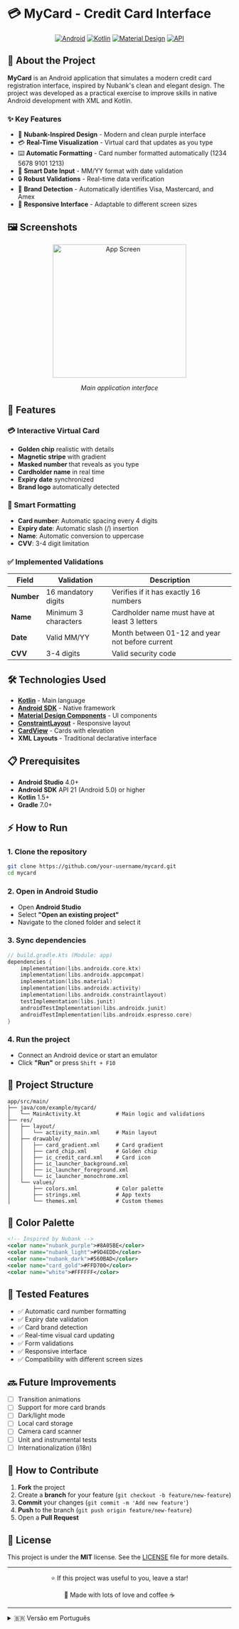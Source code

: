 # 💳 MyCard - Credit Card Interface

<div align="center">
<!--   <img src="app_icon.png" alt="MyCard Icon" width="120"/> -->
  
  [![Android](https://img.shields.io/badge/Platform-Android-green.svg)](https://developer.android.com)
  [![Kotlin](https://img.shields.io/badge/Language-Kotlin-purple.svg)](https://kotlinlang.org)
  [![Material Design](https://img.shields.io/badge/UI-Material%20Design-blue.svg)](https://material.io)
  [![API](https://img.shields.io/badge/API-21%2B-brightgreen.svg)](https://android-arsenal.com/api?level=21)
</div>

## 📱 About the Project

**MyCard** is an Android application that simulates a modern credit card registration interface, inspired by Nubank's clean and elegant design. The project was developed as a practical exercise to improve skills in native Android development with XML and Kotlin.

### ✨ Key Features

- 🎨 **Nubank-Inspired Design** - Modern and clean purple interface
- 💳 **Real-Time Visualization** - Virtual card that updates as you type
- ⌨️ **Automatic Formatting** - Card number formatted automatically (1234 5678 9101 1213)
- 📅 **Smart Date Input** - MM/YY format with date validation
- 🔒 **Robust Validations** - Real-time data verification
- 🏦 **Brand Detection** - Automatically identifies Visa, Mastercard, and Amex
- 📱 **Responsive Interface** - Adaptable to different screen sizes

## 🖼️ Screenshots

<div align="center">
  <img src="https://github.com/user-attachments/assets/34b22520-4f9f-4821-bbff-e4fda52f09b2" alt="App Screen" width="300"/>
  <p><em>Main application interface</em></p>
</div>

## 🚀 Features

### 💳 Interactive Virtual Card
- **Golden chip** realistic with details
- **Magnetic stripe** with gradient
- **Masked number** that reveals as you type
- **Cardholder name** in real time
- **Expiry date** synchronized
- **Brand logo** automatically detected

### 🔧 Smart Formatting
- **Card number**: Automatic spacing every 4 digits
- **Expiry date**: Automatic slash (/) insertion
- **Name**: Automatic conversion to uppercase
- **CVV**: 3-4 digit limitation

### ✅ Implemented Validations

| Field | Validation | Description |
|-------|-----------|-------------|
| **Number** | 16 mandatory digits | Verifies if it has exactly 16 numbers |
| **Name** | Minimum 3 characters | Cardholder name must have at least 3 letters |
| **Date** | Valid MM/YY | Month between 01-12 and year not before current |
| **CVV** | 3-4 digits | Valid security code |

## 🛠️ Technologies Used

- **[Kotlin](https://kotlinlang.org/)** - Main language
- **[Android SDK](https://developer.android.com)** - Native framework
- **[Material Design Components](https://material.io/develop/android)** - UI components
- **[ConstraintLayout](https://developer.android.com/training/constraint-layout)** - Responsive layout
- **[CardView](https://developer.android.com/guide/topics/ui/layout/cardview)** - Cards with elevation
- **XML Layouts** - Traditional declarative interface

## 📋 Prerequisites

- **Android Studio** 4.0+
- **Android SDK** API 21 (Android 5.0) or higher
- **Kotlin** 1.5+
- **Gradle** 7.0+

## ⚡ How to Run

### 1. Clone the repository
```bash
git clone https://github.com/your-username/mycard.git
cd mycard
```

### 2. Open in Android Studio
- Open **Android Studio**
- Select **"Open an existing project"**
- Navigate to the cloned folder and select it

### 3. Sync dependencies
```kotlin
// build.gradle.kts (Module: app)
dependencies {
    implementation(libs.androidx.core.ktx)
    implementation(libs.androidx.appcompat)
    implementation(libs.material)
    implementation(libs.androidx.activity)
    implementation(libs.androidx.constraintlayout)
    testImplementation(libs.junit)
    androidTestImplementation(libs.androidx.junit)
    androidTestImplementation(libs.androidx.espresso.core)
}
```

### 4. Run the project
- Connect an Android device or start an emulator
- Click **"Run"** or press `Shift + F10`

## 📁 Project Structure

```
app/src/main/
├── java/com/example/mycard/
│   └── MainActivity.kt           # Main logic and validations
├── res/
│   ├── layout/
│   │   └── activity_main.xml     # Main layout
│   ├── drawable/
│   │   ├── card_gradient.xml     # Card gradient
│   │   ├── card_chip.xml         # Golden chip
│   │   ├── ic_credit_card.xml    # Card icon
│   │   ├── ic_launcher_background.xml
│   │   ├── ic_launcher_foreground.xml
│   │   └── ic_launcher_monochrome.xml
│   └── values/
│       ├── colors.xml            # Color palette
│       ├── strings.xml           # App texts
│       └── themes.xml            # Custom themes
```

## 🎨 Color Palette

```xml
<!-- Inspired by Nubank -->
<color name="nubank_purple">#8A05BE</color>
<color name="nubank_light">#9D4EDD</color>
<color name="nubank_dark">#560BAD</color>
<color name="card_gold">#FFD700</color>
<color name="white">#FFFFFF</color>
```

## 🧪 Tested Features

- ✅ Automatic card number formatting
- ✅ Expiry date validation
- ✅ Card brand detection
- ✅ Real-time visual card updating
- ✅ Form validations
- ✅ Responsive interface
- ✅ Compatibility with different screen sizes

## 🔜 Future Improvements

- [ ] Transition animations
- [ ] Support for more card brands
- [ ] Dark/light mode
- [ ] Local card storage
- [ ] Camera card scanner
- [ ] Unit and instrumental tests
- [ ] Internationalization (i18n)

## 🤝 How to Contribute

1. **Fork** the project
2. Create a **branch** for your feature (`git checkout -b feature/new-feature`)
3. **Commit** your changes (`git commit -m 'Add new feature'`)
4. **Push** to the branch (`git push origin feature/new-feature`)
5. Open a **Pull Request**

## 📄 License

This project is under the **MIT** license. See the [LICENSE](LICENSE) file for more details.

---

<div align="center">
  <p>⭐ If this project was useful to you, leave a star!</p>
  <p>💜 Made with lots of love and coffee ☕</p>
</div>

---

<details>
<summary>🇧🇷 Versão em Português</summary>

# 💳 MyCard - Interface de Cartão de Crédito

<div align="center">
<!--   <img src="app_icon.png" alt="MyCard Icon" width="120"/> -->
  
  [![Android](https://img.shields.io/badge/Platform-Android-green.svg)](https://developer.android.com)
  [![Kotlin](https://img.shields.io/badge/Language-Kotlin-purple.svg)](https://kotlinlang.org)
  [![Material Design](https://img.shields.io/badge/UI-Material%20Design-blue.svg)](https://material.io)
  [![API](https://img.shields.io/badge/API-21%2B-brightgreen.svg)](https://android-arsenal.com/api?level=21)
</div>

## 📱 Sobre o Projeto

**MyCard** é um aplicativo Android que simula uma interface moderna para cadastro de cartão de crédito, inspirada no design clean e elegante do Nubank. O projeto foi desenvolvido como exercício prático para aprimorar habilidades em desenvolvimento Android nativo com XML e Kotlin.

### ✨ Características Principais

- 🎨 **Design Inspirado no Nubank** - Interface roxa moderna e clean
- 💳 **Visualização em Tempo Real** - Cartão virtual que atualiza conforme você digita
- ⌨️ **Formatação Automática** - Número do cartão formatado automaticamente (1234 5678 9101 1213)
- 📅 **Data Inteligente** - Formato MM/AA com validação de data
- 🔒 **Validações Robustas** - Verificações em tempo real dos dados
- 🏦 **Detecção de Bandeira** - Identifica automaticamente Visa, Mastercard e Amex
- 📱 **Interface Responsiva** - Adaptável a diferentes tamanhos de tela

## 🖼️ Screenshots

<div align="center">
  <img src="https://github.com/user-attachments/assets/34b22520-4f9f-4821-bbff-e4fda52f09b2" alt="Tela do App" width="300"/>
  <p><em>Interface principal do aplicativo</em></p>
</div>

## 🚀 Funcionalidades

### 💳 Cartão Virtual Interativo
- **Chip dourado** realista com detalhes
- **Faixa magnética** com gradiente
- **Número mascarado** que revela conforme digitação
- **Nome do titular** em tempo real
- **Data de validade** sincronizada
- **Logo da bandeira** detectada automaticamente

### 🔧 Formatação Inteligente
- **Número do cartão**: Espaçamento automático a cada 4 dígitos
- **Data de validade**: Inserção automática da barra (/)
- **Nome**: Conversão automática para maiúsculas
- **CVV**: Limitação de 3-4 dígitos

### ✅ Validações Implementadas

| Campo | Validação | Descrição |
|-------|-----------|-----------|
| **Número** | 16 dígitos obrigatórios | Verifica se possui exatamente 16 números |
| **Nome** | Mínimo 3 caracteres | Nome do titular deve ter pelo menos 3 letras |
| **Data** | MM/AA válida | Mês entre 01-12 e ano não anterior ao atual |
| **CVV** | 3-4 dígitos | Código de segurança válido |

## 🛠️ Tecnologias Utilizadas

- **[Kotlin](https://kotlinlang.org/)** - Linguagem principal
- **[Android SDK](https://developer.android.com)** - Framework nativo
- **[Material Design Components](https://material.io/develop/android)** - Componentes de UI
- **[ConstraintLayout](https://developer.android.com/training/constraint-layout)** - Layout responsivo
- **[CardView](https://developer.android.com/guide/topics/ui/layout/cardview)** - Cartões com elevação
- **XML Layouts** - Interface declarativa tradicional

## 📋 Pré-requisitos

- **Android Studio** 4.0+
- **Android SDK** API 21 (Android 5.0) ou superior
- **Kotlin** 1.5+
- **Gradle** 7.0+

## ⚡ Como Executar

### 1. Clone o repositório
```bash
git clone https://github.com/seu-usuario/mycard.git
cd mycard
```

### 2. Abra no Android Studio
- Abra o **Android Studio**
- Selecione **"Open an existing project"**
- Navegue até a pasta clonada e selecione

### 3. Sincronize as dependências
```kotlin
// build.gradle.kts (Module: app)
dependencies {
    implementation(libs.androidx.core.ktx)
    implementation(libs.androidx.appcompat)
    implementation(libs.material)
    implementation(libs.androidx.activity)
    implementation(libs.androidx.constraintlayout)
    testImplementation(libs.junit)
    androidTestImplementation(libs.androidx.junit)
    androidTestImplementation(libs.androidx.espresso.core)
}
```

### 4. Execute o projeto
- Conecte um dispositivo Android ou inicie um emulador
- Clique em **"Run"** ou pressione `Shift + F10`

## 📁 Estrutura do Projeto

```
app/src/main/
├── java/com/example/mycard/
│   └── MainActivity.kt           # Lógica principal e validações
├── res/
│   ├── layout/
│   │   └── activity_main.xml     # Layout principal
│   ├── drawable/
│   │   ├── card_gradient.xml     # Gradiente do cartão
│   │   ├── card_chip.xml         # Chip dourado
│   │   ├── ic_credit_card.xml    # Ícone do cartão
│   │   ├── ic_launcher_background.xml
│   │   ├── ic_launcher_foreground.xml
│   │   └── ic_launcher_monochrome.xml
│   └── values/
│       ├── colors.xml            # Paleta de cores
│       ├── strings.xml           # Textos do app
│       └── themes.xml            # Temas personalizados
```

## 🎨 Paleta de Cores

```xml
<!-- Inspirada no Nubank -->
<color name="nubank_purple">#8A05BE</color>
<color name="nubank_light">#9D4EDD</color>
<color name="nubank_dark">#560BAD</color>
<color name="card_gold">#FFD700</color>
<color name="white">#FFFFFF</color>
```

## 🧪 Funcionalidades Testadas

- ✅ Formatação automática do número do cartão
- ✅ Validação de data de validade
- ✅ Detecção de bandeira do cartão
- ✅ Atualização em tempo real do cartão visual
- ✅ Validações de formulário
- ✅ Interface responsiva
- ✅ Compatibilidade com diferentes tamanhos de tela

## 🔜 Melhorias Futuras

- [ ] Animações de transição
- [ ] Suporte para mais bandeiras de cartão
- [ ] Modo escuro/claro
- [ ] Salvamento local dos cartões
- [ ] Scanner de cartão com câmera
- [ ] Testes unitários e instrumentais
- [ ] Internacionalização (i18n)

## 🤝 Como Contribuir

1. **Fork** o projeto
2. Crie uma **branch** para sua feature (`git checkout -b feature/nova-funcionalidade`)
3. **Commit** suas mudanças (`git commit -m 'Adiciona nova funcionalidade'`)
4. **Push** para a branch (`git push origin feature/nova-funcionalidade`)
5. Abra um **Pull Request**

## 📄 Licença

Este projeto está sob a licença **MIT**. Veja o arquivo [LICENSE](LICENSE) para mais detalhes.

---

<div align="center">
  <p>⭐ Se este projeto foi útil para você, deixe uma estrela!</p>
  <p>💜 Feito com muito carinho e café ☕</p>
</div>

</details>
